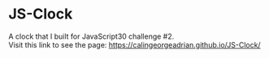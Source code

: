# JS-Clock
A clock that I built for JavaScript30 challenge #2.  
Visit this link to see the page: https://calingeorgeadrian.github.io/JS-Clock/
